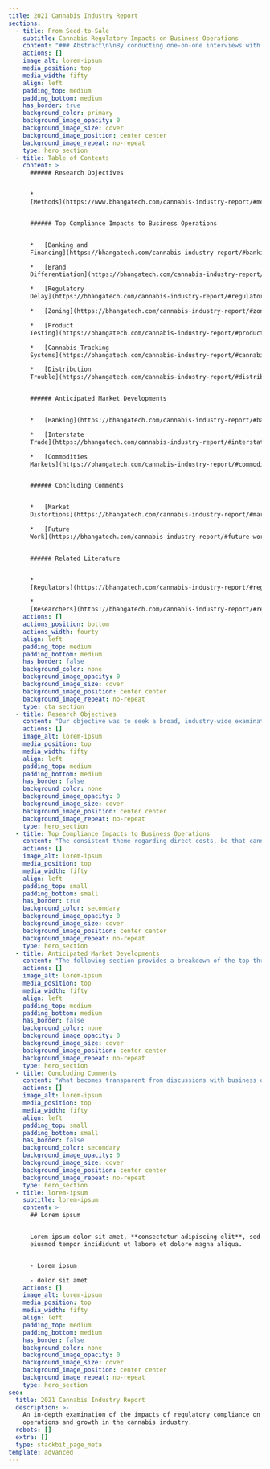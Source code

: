 ```yaml
---
title: 2021 Cannabis Industry Report
sections:
  - title: From Seed-to-Sale
    subtitle: Cannabis Regulatory Impacts on Business Operations
    content: "### Abstract\n\nBy conducting one-on-one interviews with cannabis industry executives in a sample of five recreational states, we are able to obtain a qualitative understanding of the consequences of state regulatory compliance on operations and growth. Interviews included the full range of license types, from Producer to Retail, in order to understand the implications of compliance for each stage in the cannabinoid product lifecycle. To balance the perspective of industry interviewees, we included interviews with state regulators in Washington and Oregon.\n\nThe most salient of issues consistently communicated by business operators related to banking and access to commercial financing. The interviews further indicate the regulated cannabis market -- both in terms of product liquidity and inventory prices -- is distorted due to state regulatory policies.\_ We conclude our work with a summary of the trajectory of markets as anticipated by industry participants, followed by commentary on the implications from our interviews. We observe that compliance with state regulations is hampering growth and, most importantly, the supply-price efficiencies expected in open free markets.\n"
    actions: []
    image_alt: lorem-ipsum
    media_position: top
    media_width: fifty
    align: left
    padding_top: medium
    padding_bottom: medium
    has_border: true
    background_color: primary
    background_image_opacity: 0
    background_image_size: cover
    background_image_position: center center
    background_image_repeat: no-repeat
    type: hero_section
  - title: Table of Contents
    content: >
      ###### Research Objectives


      *  
      [Methods](https://www.bhangatech.com/cannabis-industry-report/#methods)


      ###### Top Compliance Impacts to Business Operations


      *   [Banking and
      Financing](https://bhangatech.com/cannabis-industry-report/#banking-and-financing)  

      *   [Brand
      Differentiation](https://bhangatech.com/cannabis-industry-report/#brand-differentiation)

      *   [Regulatory
      Delay](https://bhangatech.com/cannabis-industry-report/#regulatory-delay)

      *   [Zoning](https://bhangatech.com/cannabis-industry-report/#zoning)

      *   [Product
      Testing](https://bhangatech.com/cannabis-industry-report/#product-testing)

      *   [Cannabis Tracking
      Systems](https://bhangatech.com/cannabis-industry-report/#cannabis-tracking-systems)

      *   [Distribution
      Trouble](https://bhangatech.com/cannabis-industry-report/#distribution-trouble)


      ###### Anticipated Market Developments


      *   [Banking](https://bhangatech.com/cannabis-industry-report/#banking)

      *   [Interstate
      Trade](https://bhangatech.com/cannabis-industry-report/#interstate-trade)

      *   [Commodities
      Markets](https://bhangatech.com/cannabis-industry-report/#commodities-markets)


      ###### Concluding Comments


      *   [Market
      Distortions](https://bhangatech.com/cannabis-industry-report/#market-distortions)

      *   [Future
      Work](https://bhangatech.com/cannabis-industry-report/#future-work)


      ###### Related Literature


      *  
      [Regulators](https://bhangatech.com/cannabis-industry-report/#regulators)

      *  
      [Researchers](https://bhangatech.com/cannabis-industry-report/#researchers)
    actions: []
    actions_position: bottom
    actions_width: fourty
    align: left
    padding_top: medium
    padding_bottom: medium
    has_border: false
    background_color: none
    background_image_opacity: 0
    background_image_size: cover
    background_image_position: center center
    background_image_repeat: no-repeat
    type: cta_section
  - title: Research Objectives
    content: "Our objective was to seek a broad, industry-wide examination of cannabis participants because far too often states are treated independently. Indeed, the most accurate reports available on the cannabis industry are often published by state regulatory boards themselves in order to meet legislative mandates. These reports are therefore solely focused on a single state. Indeed, most state-produced research on the cannabis industry does not focus on the business consequences for operators due to regulations. Instead, state policy researchers focus on either macro-economic factors such as raw THC produced or canopy grown with future forecasts. In other instances, researchers focus on addressing public health or social perception changes.\_\n\nWhile a state-centric perspective is appropriate for many examinations due to the patchwork of legalized markets across the US, this technique fragments the potential of examining the meta-trends within the cannabis industry. This lack of focus on the economic and financial consequences presents a clear gap in current research.\_\n\nWithout exception, cannabinoid products are among the most heavily regulated and taxed consumer products available in the US. This implies that business owners and operators are experiencing real costs associated with compliance. What are they?\n\nWe attempt to answer this with a motivating interview question: \"How does compliance with state regulations impact business operations and growth?\"\n\n### Methods\n\nBecause each point in the lifecycle of a cannabinoid product (\"seed to sale\") is tracked by all states, we did not limit our examination to a particular license type. Instead, we sought the perspective of established businesses at each stage.\_\n\nIn order to obtain first-hand information from business operators, we conducted one-on-one interviews with established cannabinoid operators. These interviews were unsolicited -- we conducted direct outreach seeking individuals who were managing business operations and willing to participate in the research.\_ Of 100 businesses contacted, we obtained 12 partial interviews and 16 complete interviews. While our hope was for a minimum of 30 *completed* interviews, we felt the data collected thus far were still significant and worth sharing before any insights grew stale.\n\nBecause our examination sought to understand the trends and trajectories for markets, we attempted to select states at varying stages of maturity. Maturity in this context is tied to the development of the regulated market, rather than the illicit market ecosystem. Attempting to gauge the maturity of an unregulated market's ecosystem (production, distribution, consumption) would be a quixotic task as little data are available and market participants are not directly identifiable. While we concede that an existing illicit market likely contributes to the trajectory of a regulated market's development, this is an unknowable quantity. Moreover, the state's legal regulations directly shape the legalized consumer market's development as it is through the regulated market processes that direct retail activity is possible. In our opinion, the legislated regulations are strict enough to make the existence of the unregulated market's operational efficiency a moot point -- legal operators *cannot* function in a similar way as illicit operators, so it is a matter of comparing apples to robots.\_ What is *measurable* in this context is *the experience of the legal operator since inception*.\_\n\nWe view a state’s existing *medical* cannabis program in a similar light. That is, the transition effects from an existing Medical Cannabis program were excluded on the basis that the medical program existed in each state *prior* to recreational status, thereby acting as a *loose* control condition among all participating states. We cannot construct a laboratory with exactly controlled pre-recreational states, though we can evaluate the *recreational* status as similar enough to act as an acceptable control among the states.\_\_\n\nTo establish a baseline understanding of the nation-wide trends in cannabis at varying degrees of market maturity, we selected key markets for examination: CA, CO, OR, MA, WA.\n"
    actions: []
    image_alt: lorem-ipsum
    media_position: top
    media_width: fifty
    align: left
    padding_top: medium
    padding_bottom: medium
    has_border: false
    background_color: none
    background_image_opacity: 0
    background_image_size: cover
    background_image_position: center center
    background_image_repeat: no-repeat
    type: hero_section
  - title: Top Compliance Impacts to Business Operations
    content: "The consistent theme regarding direct costs, be that cannabis product testing, plant tagging, harvest tracking, or simple CTS data entry, is that they are largely resolvable with an employee hire. This was a surprising finding as we speculated that operational demands would be considered heavy even in light of employee hires. While our objective was to find the direct consequences of compliance on operations, our interviews revealed that the *indirect effects of existing regulations were more salient for businesses* than the direct. The following sections summarizes these salient issues expressed by interviewees in order of relative salience to the interviewees.\n\n### Banking and Financing\n\nEach operator in some form brought up banking or commercial financing, without exception. This problem, originating exclusively on the federal level, remains the bugbear for the industry with multiple secondary consequences.\_\_\n\nWhile state regulators expressed a direct interest in attempting to help cannabis operators, there is only so much a state government can do in light of federal regulations regarding cannabis as a Schedule I controlled substance. This is likely no surprise to any reader. As it stands, banking services for any cannabis related business are generally restricted to in-state credit unions. Banking services for multi-state operators (MSOs) remain exceptionally rare and reserved for the largest and well-funded enterprises, often publicly traded operations.\n\nDespite the status of banking, interviews with state regulators in WA and OR indicate *satisfaction with the trajectory of banking* penetration among cannabis operators. WA cited 99% of taxes collected come in the form of a check, a strong leading indication of business banking services. Operators, however, see the situation as expensive with monthly banking services a noticeable line-item, especially compared to the range of banking services offered to them versus traditional commercial banking options (cash deposits, transfers, payroll). This trend was not as noticeable regarding insurance costs, as no cannabis operators expressed insurance as onerous.\n\nBeyond expensive basic banking services, obtaining financing opportunities remains an extremely salient challenge for business operators, particularly due to the lack of acceptance of cannabis as an equal-risk operation to other legal manufacturing, wholesale or retail operations. Banks simply restrict or outright deny access to traditional commercial lending such as obtaining lines of credit against equipment or real estate. We explore potential consequences of this structure in our commentary, “Market Distortions.”\_\n\n### Brand Differentiation\n\nMultiple operators, from production to retail, expressed an interest in brand development. From their perspective, cannabis is competitive regardless of which segment of the industry one operates in and that long-term brand differentiation will be needed to sustain future growth. We summarize below, by operator type, the expressed obstacles to brand development.\_\n\nFor retailers, concerns focused on consumer access to products including how regulations impacted customer experience or inadvertently perpetuated negative social stigmas. An example of perpetuating social stigma is rules pertaining to product accessibility: cannabinoid products cannot be viewable from public spaces, resulting in boarded up windows, typically a sign of antisocial behavior. This later problem is tightly coupled to zoning restrictions (below), though is also impacted by state-mandated licencing constraints.\_\n\nIn the case of production operations, their ability to develop a deep customer relationship (\"brand\") is severely constrained by the total canopy of production. That is, a single grow operation which may feel it has a competitively advantaged product (\"flower\", “genetics”), cannot supply enough dispensaries to develop the penetration needed to build a consistent supply that can translate into a *Brand*. That is, the supply constraint prevents the retail penetration necessary for a consumer recognition of a grow-operation. As explored further in “Market Distortions” (below), the value of cannabinoid products in any form are directly tied to the artificial supply constraints imposed by canopy licensing limits. Licensing and premise requirements (security, facilities, etc) perpetuate the cost-skew.\n\nWere those canopy limits or facility constraints removed, the per-unit cost of a cannabinoid product would demonstrably drop. We speculate that while production operations would then be positioned *hypothetically* to expand operations sufficiently to develop consistent market penetration which *may* result in consumer brand awareness, we feel it is *more likely* that cannabis would rapidly come into alignment with other farming commodities: less branding on base products and more on refined or finished goods. In that scenario, the processing and edibles operators would be better positioned for long-term brand development, as would retail locations focused on a differentiated consumer experience, such as seen with Starbucks or McDonalds compared to generic coffee or burger operations.\n\nFor processing companies, the obstacles were generally restricted to typical product-differentiation needs: proper penetration into retail spaces and reliable supply lines. These are, in effect, issues regarding capitalization and operational scale. Regulatory compliance was not characterized as impactful on brand development.\_\_\n\nThe exception to this desire for brand development was with the Wholesale and Logistics licenses due to their B2B focus. However, multiple wholesale operators expressed their service differentiation as a close collaboration with producers and processors in developing *their* brands. The wholesale operators included in our interviews expressed prior experience in logistics that they leveraged into the cannabis trade. Many participants expressed this experience provided them the proper perspective on cannabis as a *commodity*, a perspective in the opinion of the interviewees that is not frequently shared by other license holders such as dispensaries and producers. Indeed, many of the wholesale operators expressed auxiliary business services focused within industry and operational consulting as a primary value proposition for producers and processors. In this way, the wholesalers frequently positioned themselves in our discussions as business partners for producers and processors in which all businesses’ success have a soft dependency on one another. That is, each company’s growth is intertwined with the others. Examples include a need for coordinating pricing, guidance on packaging and the maintenance of relationships with dispensaries.\_\_\_\n\n### Regulatory Delay\n\nOverarching many discussions, interviewees highlighted the delays their businesses experienced in navigating regulatory compliance. Be it in Colorado, Oregon or Massachusetts, participants were most impressed by the lengthy process initial set up required. Some participants were looking to expand but were hampered by the application and zoning requirements. In Oregon and Washington, applications for new cannaprenueres have been effectively turned off. Washington, at the time of writing, has no plans to lift the application mortuarium. Oregon only recently (April 2021) began re-evaluating applications which were submitted prior to a state legislative moratorium that went into effect in 2018. *Three years of delay*. These are only the largest, most salient of delays for operators.\_\n\nInterviewees also expressed frustration with local municipalities, particularly in the earliest days of recreational authorization. One interviewee explained the situation as a result of local governmental officials (city, county) who are navigating the new legislation on the state- and city-levels at the same time the entrepreneurs who are attempting to launch their businesses. This results in local officials being poorly equipped from an *experiential* level -- they simply do not know how to properly implement the state, count and city ordinances. That lack of domain experience directly impacts the entrepreneurs.\n\nClearly the *costs* to the business and entrepreneur due to regulatory delay are salient and quantifiable. In the case of a producer seeking to expand canopy, she applies for another license *after* securing the land, *after* designing and constructing regulation-compliance infrastructure (facilities, security, etc), and *after* establishing insurance, water rights and more. The cost of a three-year delay in this case is the cost of the land, property taxes, insurance for *three years*.\_\n\nInterviewees did not express a perspective that this situation would change, particularly in challenging states such as California. We believe this is among the most salient impacts on the development of the cannabis market as a whole and explore the consequences further in our commentary, “Market Distortions”.\n\n### Zoning\n\nDue to state legislative structuring, many local municipalities possess direct discretion over cannabis production, processing and retail within their jurisdictions. Likely also not a surprise for any reader, the interaction effects from state licensing opportunities that must also meet county and city-level guidelines results in a myriad of complications for founding entrepreneurs. The interviewees expressed growth as exceptionally constrained from a retail, consumer-distribution perspective. Because cities frequently restrict the real estate opportunities for each license type, allowing some licensed activities, not others, or none at all, the viable locations for cannabis businesses is restricted, thereby limiting the overall opportunity for market development.\n\nWhether this was good or ill depended on the perspective of the interviewee. Some business operators expressed satisfaction with this arrangement as they were already established, providing them the operational and experiential perch from which to expand operations. However, other operators expressed extreme frustration at zoning requirements that prevent business expansion.\_\_\_\n\nIn some cases the zoning requirements, on top of regulatory requirements, result in extensive business burdens that operators often characterized as comical. One interviewee explained his business’s need to obtain wholesale licensing in order to move his harvested product to a proper drying and curing area, the latter of which were located at a different facility due to local *municipal* requirements. (see “Market Distortions”)\_\n\n### Product Testing\n\nCannabinoid testing stood out as a consistent issue for Producers and Processors. While the costs are largely passed to consumers, business operators directly experienced them as direct business costs. Dual-licensed Producer-Processors express a feeling of a double- or triple-whammy of testing their inventory at harvest as well as post-processing. The intentions of state legislation are clearly aimed at providing consumer safety measures, an important benefit of an open market over an illicit, unregulated market. We cannot provide guidance on whether testing is excessive or whether testing methodologies should be modified.\n\nSome interviewees associate testing as merely another layer of tax. Participants who openly expressed this perspective typically accepted it as merely a cost of business, one borne by all participants. Under this perspective, the business operators expressed compliance as merely a throttle on the pace the business can operate at rather than conferring any tangible competitive disadvantages. Nonetheless, the pace of activity is a determinant in business growth, so operators often saw the business processes pre- and post-testing as critical areas for operational advantage.\_ In other words, operators know they are all facing the same regulatory requirements, so if they are to obtain any meaningful market advantage, it has to occur through operational excellence. Interviewees frequently stated this as based on their experience since the recreational market started, seeing the *non-professional* entrepreneurs folding due to a lack of understanding in the critical role process plays in their business’s success.\_\_\n\n### Cannabis Tracking Systems\n\nEach regulated market, varying by state, utilizes a \"Cannabis Tracking System\" (CTS). This CTS is a piece of software provided by a vendor for the purposes of tracking cannabis products from seed-sprouting to end consumer sales (\"seed to sale\"). There are a few prominent vendors, such as Metrc, LeafLogix and BioTrac.\n\nFrom the perspective of regulators, the CTS is the mechanism for monitoring market activity. It is a mechanism for maintaining an understanding of production volumes and end consumer purchases, with the end goal of moving cannabis consumption from an illicit to a regulated market. The CTS is merely a necessary tool for monitoring this objective.\_\_\n\nFrom the perspective of business operators, there is a begrudging understanding of the CTS's implicit need and use. However, many operators expressed consternation at the operational points at which the CTS comes into play. Each operator, without fail, recognized the CTS as an operational burden, though not as a direct hamper on growth itself.\n\nHiring is the status-quo panacea for CTS data-entry. Outside retail environments, software is not viewed as a viable solution to increasing operational efficiencies. This was a surprising insight to us authors. The reason for this perspective depends on the operator type.\n\nFor producers, software frequently acts as an additional layer of obligation that interferes with the actual growing. While there is software to help with the monitoring and optimization of growing conditions over time through intensive data collection, no producer participant expressed using software for these purposes. The existing required CTS for each state was sufficient for their needs. Producers were focused on growing, not data collection.\n\nWe cannot confirm, though our interviews provide enough insight to speculate, that part of the reluctance to embrace technology as an automation tool comes from the very background of most existing cannabis industry participants: non-technical fields. For example, prior to the legalization of cannabis production within a state, experienced growers were doing so in an opaque economy. These growers were optimizing plant yield and flower quality for decades like all good farmers for millennia before: carefully monitoring the conditions and making small changes to measure the output. When a state flips to a regulated recreational market, these same growers who have never had a use for software before are faced with the prospect of using the state's CTS or doubling-down and using the state CTS *and an additional piece of software* for optimizing data collection. The former is often the choice as there is no pressing need for advanced software when growth canopies are artificially enforced. The exception to this is likely found in only the largest of indoor growing operations. Our interviews unfortunately did not allow for a confirmation of this intuition.\n\nFor wholesale and distribution operations, ancillary software for business operations was consistently a no-go. Each interview participant expressed that all existing cannabis-focused wholesale software vendors either didn't consider their use cases (and so were not viable at all) or were inadequately equipped to deal with the volume or complexities of wholesale businesses. Much of the short-comings expressed related to state CTS obligations regarded manifest generation as well as tools for inventory auditing. The latter is focused on in \"Distribution Trouble.\" Other notable concerns from wholesalers were on the out-of-the-box tools for integrating with state CTS programs or managing rolling inventory audit processes and record reconciliation issues experienced with third-party vendors who integrated with state CTSs.\_\n\nFor dispensaries, there is a pressing need for software that interacts with or manages the Point of Sale. Because consumer transactions occur both at a higher rate than most non-retail license operations, and with a broader range of SKUs, there is a more clear business need for a POS system. We suspect that the higher maturity of POS systems generally reinforces the adoption of auxiliary software tools. This aligns well with our intuitions around a retail experience. Despite the adoption of POS and cannabis-specific inventory tools, our interviews indicate the existing software vendors focused on cannabis retail operations are *not* providing clear competitive advantages. The only standout market incumbent that was not also a state CTS provider was FlowHub.\n\nFrom the perspective of software, the industry appears *adequately* satisfied with existing CTSs despite highly consistent complaints around usability.\n\nRegarding state CTS software providers (Metrc, BioTrack, etc), there is a market distortion highlighted by state legislation: a state-created software monopoly. Because each state requires a CTS in order to meet its legislative mandate to track cannabinoid products from seed-to-sale, they require a centralized data store for on-going monitoring and auditing efforts. The state, through existing RFP processes, elects a single vendor for this purpose. As one may hypothesize from basic economic theory, a monopolistic entity has little market incentive to innovate. This results in a *minimally adequate product* -- the software and service provided by the state appointed CTS meets the base requirements for each state's legislative requirements and nothing more. Operators bear the burden of vendor-lock such that the provider (Metrc et al) have no economic incentive to improve their existing product, and the consumers (business operators) must use the product. This situation will likely remain the case until cannabis regulatory restrictions lessen extensively or policy updates such as interstate commerce require a more open software market.\n\n### Distribution Trouble\n\nFor wholesale and courier businesses, the most expensive compliance operation is related to Manifest generation. A manifest is a document detailing the inventory being transferred between any two licensed businesses. It includes the driver information, the time of departure and estimated time of arrival and often the *route* traveled by the driver. While state requirements vary, each state consistently requires the shipping manifest for any location-to-location cannabis movement. While operators in some states expressed the overhead for manifests was not too onerous, operators in Oregon expressed extreme frustration about Manifest requirements. Operators in Oregon explained that because shipping must be in order, with routes for all \"end of day\" deliveries reflected in the \"start of day\" deliveries, any alteration of route caused by a new order coming in prior to shipping, resulted in extensive human work to update the manifests. This is also a problem for operational optimization because delivery drivers cannot receive updated routes while in the field.\n\nThe example in Oregon was not a universally shared constraint; however, each logistics operator mentioned manifests as a salient issue. As with many compliance-constraints discussed thus far, *the solution to this problem was an employee hire*. Many logistics firms also address this problem through business-to-business relationships. Interviewees indicate cannabis is a people-relationship driven industry. One example of this relationship building was a focus on developing consistent cadences for delivery from producers (or processors/wholesalers) to dispensaries. This approach to consistency and reliability directly reduced costs for operators.\n\nMany businesses, be it traditional wholesale or courier-only, simply create order-by deadlines which dispensaries or processing facilities need to follow. This is a standard practice in most retail-vendor environments, implying that outside the need for manifest generation and strict business policies, there is little differentiating the cannabis industry from traditional wholesale participants. The most salient concern for wholesale operators was the prospect of growth long-term and *reliable* *suppliers*.\n"
    actions: []
    image_alt: lorem-ipsum
    media_position: top
    media_width: fifty
    align: left
    padding_top: small
    padding_bottom: small
    has_border: true
    background_color: secondary
    background_image_opacity: 0
    background_image_size: cover
    background_image_position: center center
    background_image_repeat: no-repeat
    type: hero_section
  - title: Anticipated Market Developments
    content: "The following section provides a breakdown of the top three most anticipated developments as expressed by the interviewees. Where appropriate we provide a brief comment on the barriers to that development and a rough estimate on its feasibility given current legislation and public sentiment.\_\_\n\n### Banking\n\nMany operators are optimistic legislation will change at the federal level. Many expressed confidence that it can only be a matter of time before political pressure from industry actors will force federal guidance to mitigate the risk to financial institutions. For example, wholesale operators as well as producers mentioned the H.R. 1996 (\"SAFE Banking Act\") as potentially more likely under a Biden/Democrat led legislative body, though the current impasse on the Senate level clearly makes this still an outside possibility. Further, the operators believe that pressure will come from a social equity standpoint because current financing options that are available carry rates characterized as \"cutthroat\" and \"loan shark\".\n\nIf one objective of the legalization effort is to repair social damage created in the \"War on Drugs,\" then creating an environment in which former social victims (cannabis industry participants or illicit market consumers) would be authorized to access the market but at the risk of extreme debt burdens is self-defeating. As expressed by the interviewees, one mechanism to alleviate this problem is to authorize banking opportunities for legally regulated cannabis businesses such that basic commercial lending from established FDIC banks becomes available. In this vein, interviewees are envisioning existing proposals such as the SAFE Banking Act as an example, often cited by name. Interviewees frequently expressed dismay at the current state and anticipate major banking and finance reform on the three- to five year horizon.\_\_\n\n### Interstate Trade\n\nA surprising insight for us authors was how focused many interviewees were on the prospect of interstate commerce. Discussions with every license type frequently lead to interstate trade. One interviewee characterized the situation by stating that interstate commerce is already occurring for cannabis products, including international export. It simply occurs in an unregulated fashion. One state regulator confirmed the continued existence of an illicit market but said that 90% or more is intended for out-of-state export. This means that all market participants see interstate trade as a given. And, moreover, from the perspective of interviewees, interstate trade is a natural progression in the development of the *regulated* cannabis industry.\_\n\nRegardless of license type, multiple business operators expressed seeing interstate trade opportunities as *more tangible than rectifying banking regulations*. This may be a reflection of the optimism for the business owners to exploit higher-priced markets to achieve personal growth goals or to liquidate a \\[perpetual] oversupply than actually substantiated regulatory factors for their belief. We characterise it in this way because of the matter-of-fact manner in which interstate trade emerged in discussions.\_ In either case, the operators were keen to understand what *other* state operators and regulators were thinking with regards to trade.\n\nWithout overly digressing, it is worth noting the tremendous barrier to interstate trade. The current obvious elephant is federal restrictions on interstate transport due to the controlled substance scheduling and interstate highway restrictions. However, that is a seemingly simple change that would still largely result in a state-driven restriction on interstate trade. Because the entire structure of a state's domestic cannabis production and sales engine requires a constrained market, it is necessary to *maintain* tight supply controls to *maintain consistent tax revenue*. We explore this in more detail in our commentary, “Market Distortions.”\_\n\nIn either case, these market *desires* for interstate trade all occur in the backdrop of a regulated market with state tracking. Interstate commerce presumes these systems can properly integrate with other state tracking. Interviews, both with operators and regulators, indicate that current state software and data infrastructures are not equipped to manage a transition to interstate commerce. We authors expect lengthy delays with extensive litigation between state bodies vis-a-vis tax revenue remittance and reconciliation and CTS integration.\_\n\n### Commodities Markets\n\nWhile only a couple interviewees directly discussed future markets in terms of existing commodities markets, the theme of interstate commerce implied a more consistent market for exchange is needed. Some operators felt that the \"real money\" was going to be made through commodities markets, others felt there was simply a need for a consistent process for market liquidity -- meaning, a need for a contract based exchange for clearing cannabis inventory, be that on the producer-side or post-processing. For the unfamiliar reader, contractual clearing involves the creation of a contracted exchange rate for a commodity. These contracts are often referred to as ‘futures.’ For example, a producer agreeing to sell five pounds of cannabis for $1500 per pound on February 15, 2022 would represent a *future* purchase agreement.\_ If you’ve ever heard of the price of pork bellies or wheat, marketplaces for these contracts are utilized to report those prices.\_\n\nAs it stands, one major barrier to this is the rapid increase in available strains. While outside the scope of our work, a cursory glance at available products shows hundreds of available strains. Moreover, grow conditions vary site-by-site, producing a greater variance in underlying commodity quality than one would see in other markets such as tobacco, milk or even crude. Without an industry adopted standard for grading cannabinoid products, any market based exchange will face extreme challenges in honoring contracted product quality. It does not seem likely the states will provide this guidance, though they do possess much of the industry-wide data that could make cannabinoid product grading feasible. Among industry participants, the lab providers seem best positioned to capture this market opportunity.\n\nAnother primary obstacle to a commodities market is interstate trade itself. If that barrier is not alleviated, then the best market participants can expect with regards a commodities market is the product batch-level services currently provided on a state-level, typified by providers like LeafLink. For readers unfamiliar with LeafLink, they are a subscription-based marketplace in which producers (and wholesalers or processors) may list their bulk products for purchase by dispensaries. It was beyond the scope of our research to conduct an in-depth analysis of LeafLink. Nonetheless, when LeafLink did come up as an option for market liquidity, it was seen as the sales mechanism of last resort, with on-going established relationships the primarily preferred mechanism for vendor relations.\n"
    actions: []
    image_alt: lorem-ipsum
    media_position: top
    media_width: fifty
    align: left
    padding_top: medium
    padding_bottom: medium
    has_border: false
    background_color: none
    background_image_opacity: 0
    background_image_size: cover
    background_image_position: center center
    background_image_repeat: no-repeat
    type: hero_section
  - title: Concluding Comments
    content: "What becomes transparent from discussions with business operators is that current state regulatory practices *are* hampering growth, though not those initially hypothesized by us researchers. To wit, while regulatory compliance does result in higher staffing needs, higher base costs of business (from banking to security) and higher capital requirements (proper liquidity), our interviewed business operators largely transfer these costs to consumers. They may express *frustration* with the high costs of business but ultimately pass those costs onto their consumers.\_\n\nThere is a parallel cost that is implied by our interviews: *early* market entrants avoid *late* market costs.\_ We refer to this phenomenon as a *market distortion* and explore this topic, in our concluding comments, as a set of *observations only*. Our hope is future research may illuminate the validity of these observations. In short we ask, both directly through written, legislative restrictions and indirectly through the policy decisions originating from the executive branch, are state regulations perturbing market development?\n\n### Market Distortions\n\nBecause of the variance in the location and time in which recreational markets are authorized within the US, we are able to observe market development in a fairly controlled fashion. Due to state and federal legislation barring interstate commerce, each market acts independently from all other markets. This environment creates an exceptionally rare opportunity to study the development of a consumer market as most products are nationally, if not globally, broadcast simultaneously. This effectively results in an increased observable signal from the controlled, *captive* recreational cannabis market. While there are important distinctions in each state's individual implementation of the regulated markets, particularly regarding the license types available and the business activities authorized by those licenses, these differences largely do not impact consumer purchasing experiences because across all states the Retail licenses is the only authorized license type to interact directly with customers.\_\n\nFrom our perspective, most markets appear to experience similar problems over time regardless of legislative structure: a consistent multi-year increase in the supply of cannabinoid products outstripping demand, which is itself bottlenecked by retail dispensary locations. In some cases, such as in California, the regional and municipal governmental bodies generate a very salient impact on the development of these markets *because* *local municipal governments may outright ban recreational cannabis businesses*. Or, in the less pernicious form, to restrict the range of cannabis business permitted such that only small corridors of activity are possible. By making these zoning requirements on the local level, coupled with the state-level application mandates and issuance controls, the cannabis industry is hamstrung in its development. Regardless of the state in question, in our opinion, there is no other conclusion to make than that the cannabis industry does not operate as a free-market. State regulators, by legislative mandate, *directly manage* the supply and liquidity of each state’s cannabis market in a centralized, command economy manner.\n\nAs relates to our research, interviewees effectively communicated a white-knuckled grip on the business trying to steer multi-year market fluctuations in prices related to rapid supply changes. Operators in Oregon, for example, expressed a keen awareness of seasonality effects due to outdoor canopy harvests. Moreover, most participants expressed long-term concerns about supply and the trajectory of wholesale prices, all of which directly impact the viability of cannabis businesses at large. Interviews generally implied a strong sensitivity to future state regulation policies that may adversely hamper growth, on top of the current issues manifested through existing policies.\_\n\nIn our opinion it is key to understand that the strict control on the volume of cannabinoid products produced is *precisely* the mechanism states utilize to stabilize predictable tax collection from cannabinoid product sales. Without the severe restrictions on production via canopy and zoning requirements, and to a lesser extent retail sales locations, the base price for cannabis products would continue to fall, despite continued increases in consumer demand. Falling end-consumer prices directly impacts the expected tax revenues, save an increase in tax rates which are already at historic highs for any commodity category.\_\n\nTaking a step back, we see the historic illegality of cannabis is what kept its production to low levels, with dispersed growers hiding via small-batch production. That small-scale, hidden production process resulted in high prices. There is nothing inherently difficult about cannabis as a *crop* that justifies prices at current levels, save the constrained supply. The legalization of the product is then caught in an economic conundrum which invariably forces states to maintain domestic production and avoid interstate commerce--an influx of supply from a low-cost production state such as OR, CA or WA, could dramatically impact end-consumer prices and existing in-state producers. While states attempt to stave off the effects of economics by manipulating license issuance, their research confirms basic economic principles of supply-demand price elasticity such that lower consumer prices resulted in higher consumption as measured by purchase volume.\_\n\nThus, when we evaluate our forward-looking statements regarding interstate trade, we see such a change requires a reconciliation of tax revenue, likely in the form of tariffs. Through existing state legislation, the states created a captive market, both in production and retail, that now *requires that captive market status to be maintained indefinitely or risk dramatic market shocks in price*. The state’s objective in a reconciliation scheme, therefore, is to eliminate the advantages of interstate commerce. With the cannabis industry not only providing large tax windfalls but also employing thousands of people per state, such a change-risk from interstate commerce becomes more and more untenable due to market entrenchment.\_\n\nThis is of course all within the context of an on-going illicit market that persists in each state we evaluated. The states need to induce market players to *switch* from the illicit market (or put them “out of business”) by creating an economic opportunity for entrepreneurs while *also* maintaining high, predictable tax revenue. This is effectively a walking contradiction. If elimination of the illicit market were the goal, the price of cannabinoid products should fall in alignment with other similar crop products such as tobacco, rather than utilizing a benchmark comparison between regulated and unregulated “bulk cannabis” to measure success. The benchmark for *eliminating* an illegal activity cannot be *matching the price* for consumers, there has to be an inducement for full switch. That means *lower-than-illicit-market* prices.\_\n\nFrom zoning to delays in license issuance to outright mortuariums on licensure (Oregon, Washington), state regulators are managing the economy through *direct and indirect policy* decisions.\_ What remains abundantly clear, in the opinion of the authors, is that existing cannabis legislation lacks an accounting of the secondary effects that result from the bills themselves. Policy makers and regulators, we suspect, are fully aware of these problems at least in outline.\_ In either case, the state bills create an environment in which market distortions should be expected. Worse yet, there appears to be little public or legislative will for rectifying this situation in any near-term capacity, be that from naivety or status-quo satisfaction. As long as states are able to maintain relatively high tax-revenue projections and the well-positioned businesses continue to profit from the existing arrangements, there will likely be no change. Cannabis consumers pay the ultimate cost for this arrangement, namely in the form of inflated prices. Incentivized by tax revenue needs exacerbated by decades of state budget shortfalls and the 2020 Covid pandemic, we fully expect the economic distortions will persist for another decade or longer.\n\n### Future Work\n\nIn addition to the economic market development consequences explored above, there is a clear gap in research connecting meta-trends emerging in the regulated US cannabis market, particularly as pertains to the financial and economic impacts of individual state policies.\_ A framework for future examinations should attempt to focus on the interstate trends within three general domains: (1) commodity price trends ; (2) social equity and entrepreneurial access \\[due to licensing and financing access]; (3) public and social trends as pertains to use of cannabinoid products and mental health.\_ An ideal framework would be capable of accommodating and indeed integrating both a qualitative assessment as conducted here as well as quantitative inputs such as business performance metrics. While privacy constraints may make this later need more difficult to obtain, we believe an accounting that aligns actual operational performance with participant perspectives will be particularly enlightening.\_\n\nThere is also a pressing need to understand the obstacles new and *pending* market entrants are experiencing, particularly in the context of social equity. As explored in our comments above, we feel the well-heeled private citizens are the ones benefiting most from the recreational cannabis market, while the socio-economically disadvantaged are paying a higher “market entry fee” simply because the time to capitalization was higher, delaying the entrepreneur's ability to enter the market.\_ \n"
    actions: []
    image_alt: lorem-ipsum
    media_position: top
    media_width: fifty
    align: left
    padding_top: small
    padding_bottom: small
    has_border: false
    background_color: secondary
    background_image_opacity: 0
    background_image_size: cover
    background_image_position: center center
    background_image_repeat: no-repeat
    type: hero_section
  - title: lorem-ipsum
    subtitle: lorem-ipsum
    content: >-
      ## Lorem ipsum


      Lorem ipsum dolor sit amet, **consectetur adipiscing elit**, sed do
      eiusmod tempor incididunt ut labore et dolore magna aliqua.


      - Lorem ipsum

      - dolor sit amet
    actions: []
    image_alt: lorem-ipsum
    media_position: top
    media_width: fifty
    align: left
    padding_top: medium
    padding_bottom: medium
    has_border: false
    background_color: none
    background_image_opacity: 0
    background_image_size: cover
    background_image_position: center center
    background_image_repeat: no-repeat
    type: hero_section
seo:
  title: 2021 Cannabis Industry Report
  description: >-
    An in-depth examination of the impacts of regulatory compliance on
    operations and growth in the cannabis industry. 
  robots: []
  extra: []
  type: stackbit_page_meta
template: advanced
---
```

